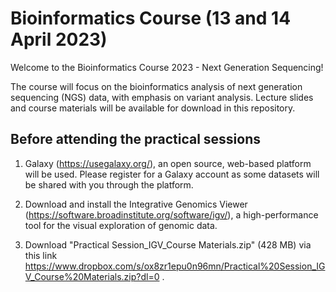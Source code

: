 # Bioinformatics Course (13 and 14 April 2023)

Welcome to the Bioinformatics Course 2023 - Next Generation Sequencing! 

The course will focus on the bioinformatics analysis of next generation sequencing (NGS) data, with emphasis on variant analysis. Lecture slides and course materials will be available for download in this repository.

## Before attending the practical sessions

1. Galaxy (https://usegalaxy.org/), an open source, web-based platform will be used. Please register for a Galaxy account as some datasets will be shared with you through the platform. 

2. Download and install the Integrative Genomics Viewer (https://software.broadinstitute.org/software/igv/), a high-performance tool for the visual exploration of genomic data. 

3. Download "Practical Session_IGV_Course Materials.zip" (428 MB) via this link https://www.dropbox.com/s/ox8zr1epu0n96mn/Practical%20Session_IGV_Course%20Materials.zip?dl=0 .
